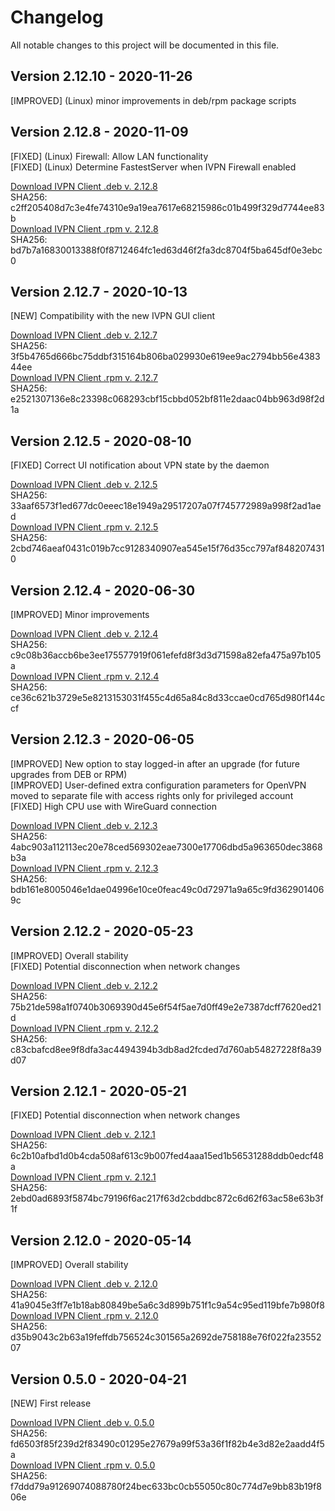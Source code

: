 # Changelog

All notable changes to this project will be documented in this file.

## Version 2.12.10 - 2020-11-26

[IMPROVED] (Linux) minor improvements in deb/rpm package scripts 

## Version 2.12.8 - 2020-11-09

[FIXED] (Linux) Firewall: Allow LAN functionality  
[FIXED] (Linux) Determine FastestServer when IVPN Firewall enabled  

[Download IVPN Client .deb v. 2.12.8](https://cdn.ivpn.net/releases/linux/2.12.8/ivpn_2.12.8_amd64.deb)  
SHA256: c2ff205408d7c3e4fe74310e9a19ea7617e68215986c01b499f329d7744ee83b   
[Download IVPN Client .rpm v. 2.12.8](https://cdn.ivpn.net/releases/linux/2.12.8/ivpn-2.12.8-1.x86_64.rpm)  
SHA256: bd7b7a16830013388f0f8712464fc1ed63d46f2fa3dc8704f5ba645df0e3ebc0  

## Version 2.12.7 - 2020-10-13

[NEW] Compatibility with the new IVPN GUI client    

[Download IVPN Client .deb v. 2.12.7](https://cdn.ivpn.net/releases/linux/2.12.7/ivpn_2.12.7_amd64.deb)  
SHA256: 3f5b4765d666bc75ddbf315164b806ba029930e619ee9ac2794bb56e438344ee   
[Download IVPN Client .rpm v. 2.12.7](https://cdn.ivpn.net/releases/linux/2.12.7/ivpn-2.12.7-1.x86_64.rpm)  
SHA256: e2521307136e8c23398c068293cbf15cbbd052bf811e2daac04bb963d98f2d1a  

## Version 2.12.5 - 2020-08-10

[FIXED] Correct UI notification about VPN state by the daemon 

[Download IVPN Client .deb v. 2.12.5](https://cdn.ivpn.net/releases/linux/2.12.5/ivpn_2.12.5_amd64.deb)  
SHA256: 33aaf6573f1ed677dc0eeec18e1949a29517207a07f745772989a998f2ad1aed   
[Download IVPN Client .rpm v. 2.12.5](https://cdn.ivpn.net/releases/linux/2.12.5/ivpn-2.12.5-1.x86_64.rpm)  
SHA256: 2cbd746aeaf0431c019b7cc9128340907ea545e15f76d35cc797af8482074310  

## Version 2.12.4 - 2020-06-30

[IMPROVED] Minor improvements  

[Download IVPN Client .deb v. 2.12.4](https://cdn.ivpn.net/releases/linux/2.12.4/ivpn_2.12.4_amd64.deb)  
SHA256: c9c08b36accb6be3ee175577919f061efefd8f3d3d71598a82efa475a97b105a   
[Download IVPN Client .rpm v. 2.12.4](https://cdn.ivpn.net/releases/linux/2.12.4/ivpn-2.12.4-1.x86_64.rpm)  
SHA256: ce36c621b3729e5e8213153031f455c4d65a84c8d33ccae0cd765d980f144ccf  

## Version 2.12.3 - 2020-06-05

[IMPROVED] New option to stay logged-in after an upgrade (for future upgrades from DEB or RPM)  
[IMPROVED] User-defined extra configuration parameters for OpenVPN moved to separate file with access rights only for privileged account  
[FIXED] High CPU use with WireGuard connection  

[Download IVPN Client .deb v. 2.12.3](https://cdn.ivpn.net/releases/linux/2.12.3/ivpn_2.12.3_amd64.deb)  
SHA256: 4abc903a112113ec20e78ced569302eae7300e17706dbd5a963650dec3868b3a   
[Download IVPN Client .rpm v. 2.12.3](https://cdn.ivpn.net/releases/linux/2.12.3/ivpn-2.12.3-1.x86_64.rpm)  
SHA256: bdb161e8005046e1dae04996e10ce0feac49c0d72971a9a65c9fd3629014069c  

## Version 2.12.2 - 2020-05-23

[IMPROVED] Overall stability  
[FIXED] Potential disconnection when network changes  

[Download IVPN Client .deb v. 2.12.2](https://cdn.ivpn.net/releases/linux/2.12.2/ivpn_2.12.2_amd64.deb)  
SHA256: 75b21de598a1f0740b3069390d45e6f54f5ae7d0ff49e2e7387dcff7620ed21d   
[Download IVPN Client .rpm v. 2.12.2](https://cdn.ivpn.net/releases/linux/2.12.2/ivpn-2.12.2-1.x86_64.rpm)  
SHA256: c83cbafcd8ee9f8dfa3ac4494394b3db8ad2fcded7d760ab54827228f8a39d07  

## Version 2.12.1 - 2020-05-21

[FIXED] Potential disconnection when network changes  

[Download IVPN Client .deb v. 2.12.1](https://cdn.ivpn.net/releases/linux/2.12.1/ivpn_2.12.1_amd64.deb)  
SHA256: 6c2b10afbd1d0b4cda508af613c9b007fed4aaa15ed1b56531288ddb0edcf48a   
[Download IVPN Client .rpm v. 2.12.1](https://cdn.ivpn.net/releases/linux/2.12.1/ivpn-2.12.1-1.x86_64.rpm)  
SHA256: 2ebd0ad6893f5874bc79196f6ac217f63d2cbddbc872c6d62f63ac58e63b3f1f    

## Version 2.12.0 - 2020-05-14

[IMPROVED] Overall stability  

[Download IVPN Client .deb v. 2.12.0](https://cdn.ivpn.net/releases/linux/2.12.0/ivpn_2.12.0_amd64.deb)  
SHA256: 41a9045e3ff7e1b18ab80849be5a6c3d899b751f1c9a54c95ed119bfe7b980f8   
[Download IVPN Client .rpm v. 2.12.0](https://cdn.ivpn.net/releases/linux/2.12.0/ivpn-2.12.0-1.x86_64.rpm)  
SHA256: d35b9043c2b63a19feffdb756524c301565a2692de758188e76f022fa2355207    

## Version 0.5.0 - 2020-04-21

[NEW] First release  

[Download IVPN Client .deb v. 0.5.0](https://cdn.ivpn.net/releases/linux/0.5.0/ivpn_0.5.0_amd64.deb)  
SHA256: fd6503f85f239d2f83490c01295e27679a99f53a36f1f82b4e3d82e2aadd4f5a   
[Download IVPN Client .rpm v. 0.5.0](https://cdn.ivpn.net/releases/linux/0.5.0/ivpn-0.5.0-1.x86_64.rpm)  
SHA256: f7ddd79a91269074088780f24bec633bc0cb55050c80c774d7e9bb83b19f806e   

